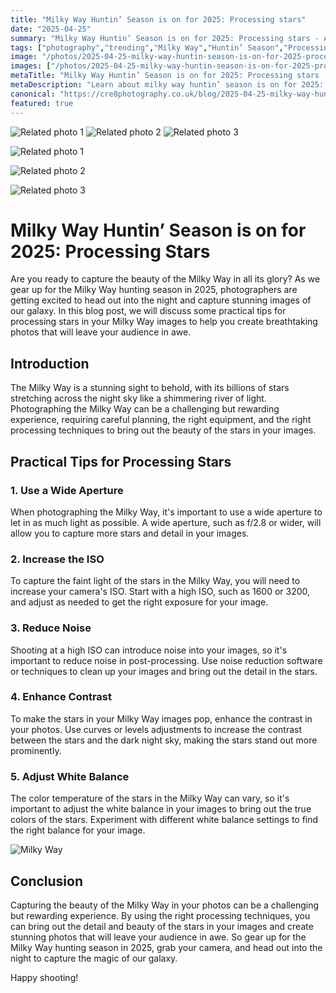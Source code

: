 ```yaml
---
title: "Milky Way Huntin’ Season is on for 2025: Processing stars"
date: "2025-04-25"
summary: "Milky Way Huntin’ Season is on for 2025: Processing stars - A trending topic in photography."
tags: ["photography","trending","Milky Way","Huntin’ Season","Processing Stars","Photography","Wide Aperture","ISO","Noise Reduction","Contrast","White Balance","Galaxy"]
image: "/photos/2025-04-25-milky-way-huntin-season-is-on-for-2025-processing-stars-1.jpg"
images: ["/photos/2025-04-25-milky-way-huntin-season-is-on-for-2025-processing-stars-1.jpg","/photos/2025-04-25-milky-way-huntin-season-is-on-for-2025-processing-stars-2.jpg","/photos/2025-04-25-milky-way-huntin-season-is-on-for-2025-processing-stars-3.jpg"]
metaTitle: "Milky Way Huntin’ Season is on for 2025: Processing stars | cre8 Photography"
metaDescription: "Learn about milky way huntin’ season is on for 2025: processing stars in photography with practical tips and insights."
canonical: "https://cre8photography.co.uk/blog/2025-04-25-milky-way-huntin-season-is-on-for-2025-processing-stars"
featured: true
---
```


<!-- Gallery as HTML -->

<div class="grid grid-cols-1 sm:grid-cols-2 md:grid-cols-3 gap-4">
  <img src="/photos/2025-04-25-milky-way-huntin-season-is-on-for-2025-processing-stars-1.jpg" alt="Related photo 1" class="w-full rounded-lg" />
<img src="/photos/2025-04-25-milky-way-huntin-season-is-on-for-2025-processing-stars-2.jpg" alt="Related photo 2" class="w-full rounded-lg" />
<img src="/photos/2025-04-25-milky-way-huntin-season-is-on-for-2025-processing-stars-3.jpg" alt="Related photo 3" class="w-full rounded-lg" />
</div>


<!-- Gallery as Markdown -->
![Related photo 1](/photos/2025-04-25-milky-way-huntin-season-is-on-for-2025-processing-stars-1.jpg)


![Related photo 2](/photos/2025-04-25-milky-way-huntin-season-is-on-for-2025-processing-stars-2.jpg)


![Related photo 3](/photos/2025-04-25-milky-way-huntin-season-is-on-for-2025-processing-stars-3.jpg)



# Milky Way Huntin’ Season is on for 2025: Processing Stars

Are you ready to capture the beauty of the Milky Way in all its glory? As we gear up for the Milky Way hunting season in 2025, photographers are getting excited to head out into the night and capture stunning images of our galaxy. In this blog post, we will discuss some practical tips for processing stars in your Milky Way images to help you create breathtaking photos that will leave your audience in awe.

## Introduction

The Milky Way is a stunning sight to behold, with its billions of stars stretching across the night sky like a shimmering river of light. Photographing the Milky Way can be a challenging but rewarding experience, requiring careful planning, the right equipment, and the right processing techniques to bring out the beauty of the stars in your images.

## Practical Tips for Processing Stars

### 1. Use a Wide Aperture

When photographing the Milky Way, it's important to use a wide aperture to let in as much light as possible. A wide aperture, such as f/2.8 or wider, will allow you to capture more stars and detail in your images.

### 2. Increase the ISO

To capture the faint light of the stars in the Milky Way, you will need to increase your camera's ISO. Start with a high ISO, such as 1600 or 3200, and adjust as needed to get the right exposure for your image.

### 3. Reduce Noise

Shooting at a high ISO can introduce noise into your images, so it's important to reduce noise in post-processing. Use noise reduction software or techniques to clean up your images and bring out the detail in the stars.

### 4. Enhance Contrast

To make the stars in your Milky Way images pop, enhance the contrast in your photos. Use curves or levels adjustments to increase the contrast between the stars and the dark night sky, making the stars stand out more prominently.

### 5. Adjust White Balance

The color temperature of the stars in the Milky Way can vary, so it's important to adjust the white balance in your images to bring out the true colors of the stars. Experiment with different white balance settings to find the right balance for your image.

![Milky Way](/path/to/milky_way_image.jpg)

## Conclusion

Capturing the beauty of the Milky Way in your photos can be a challenging but rewarding experience. By using the right processing techniques, you can bring out the detail and beauty of the stars in your images and create stunning photos that will leave your audience in awe. So gear up for the Milky Way hunting season in 2025, grab your camera, and head out into the night to capture the magic of our galaxy.

Happy shooting!

